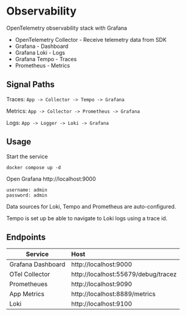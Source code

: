 # Observability

OpenTelemetry observability stack with Grafana
- OpenTelemetry Collector - Receive telemetry data from SDK
- Grafana - Dashboard
- Grafana Loki - Logs
- Grafana Tempo - Traces
- Prometheus - Metrics

## Signal Paths
Traces: `App -> Collector -> Tempo -> Grafana`

Metrics: `App -> Collector -> Prometheus -> Grafana`

Logs: `App -> Logger -> Loki -> Grafana`


## Usage

Start the service
```
docker compose up -d
```

Open Grafana
http://localhost:9000
```
username: admin
password: admin
```

Data sources for Loki, Tempo and Prometheus are auto-configured.

Tempo is set up be able to navigate to Loki logs using a trace id.

## Endpoints
| Service           | Host                                |
|-------------------|:------------------------------------|
| Grafana Dashboard | http://localhost:9000               |
| OTel Collector    | http://localhost:55679/debug/tracez |
| Prometheues       | http://localhost:9090               |
| App Metrics       | http://localhost:8889/metrics       |
| Loki              | http://localhost:9100               |

